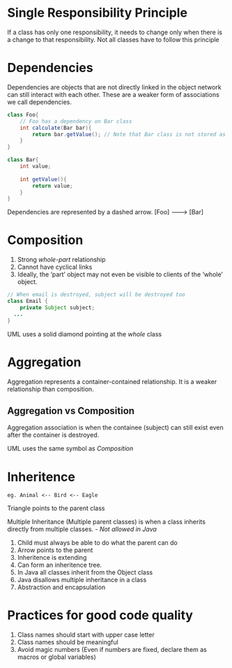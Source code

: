 # Single Responsibility Principle
If a class has only one responsibility, it needs to change only when there is a change to that responsibility. 
Not all classes have to follow this principle 


# Dependencies 
Dependencies are objects that are not directly linked in the object network can still interact with each other.
These are a weaker form of associations we call dependencies.  

```java
class Foo{
    // Foo has a dependency on Bar class 
    int calculate(Bar bar){
        return bar.getValue(); // Note that Bar class is not stored as a parameter in class Foo 
    }
}

class Bar{
    int value;
    
    int getValue(){
        return value;
    }
}
```
Dependencies are represented by a dashed arrow. [Foo] ---> [Bar]

# Composition 

1. Strong *whole-part* relationship 
2. Cannot have cyclical links 
3. Ideally, the ‘part’ object may not even be visible to clients of the ‘whole’ object.

```java
// When email is destroyed, subject will be destroyed too 
class Email {
    private Subject subject;
  ...
}
```
UML uses a solid diamond pointing at the *whole* class 


# Aggregation
Aggregation represents a container-contained relationship. It is a weaker relationship than composition.  


## Aggregation vs Composition
Aggregation association is when the containee (subject) can still exist even after the container is destroyed.  

UML uses the same symbol as *Composition*

# Inheritence 
```
eg. Animal <-- Bird <-- Eagle

```
Triangle points to the parent class  

Multiple Inheritance (Multiple parent classes) is when a class inherits directly from multiple classes. - *Not allowed in Java*  



1. Child must always be able to do what the parent can do 
2. Arrow points to the parent
3. Inheritence is extending
4. Can form an inheritence tree. 
5. In Java all classes inherit from the Object class 
6. Java disallows multiple inheritance in a class
7. Abstraction and encapsulation 




# Practices for good code quality
1. Class names should start with upper case letter
2. Class names should be meaningful 
3. Avoid magic numbers (Even if numbers are fixed, declare them as macros or global variables)
